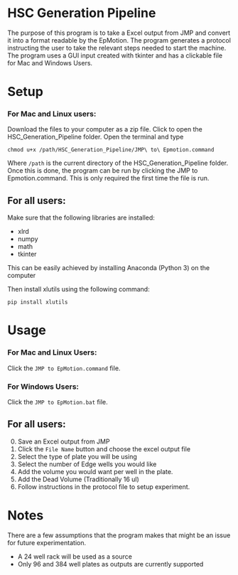 # HSC Generation Pipeline

The purpose of this program is to take a Excel output from JMP and convert it into a format readable by the EpMotion. The program generates a protocol instructing the user to take the relevant steps needed to start the machine. The program uses a GUI input created with tkinter and has a clickable file for Mac and Windows Users.


# Setup

### For Mac and Linux users:

Download the files to your computer as a zip file. Click to open the HSC_Generation_Pipeline folder. Open the terminal and type

```
chmod u+x /path/HSC_Generation_Pipeline/JMP\ to\ Epmotion.command
```


Where ``` /path ``` is the current directory of the HSC_Generation_Pipeline folder. Once this is done, the program can be run by clicking the JMP to Epmotion.command. This is only required the first time the file is run.

## For all users:

Make sure that the following libraries are installed:

* xlrd
* numpy
* math
* tkinter

This can be easily achieved by installing Anaconda (Python 3) on the computer

Then install xlutils using the following command:

```
pip install xlutils
```


# Usage

### For Mac and Linux Users:

Click the ```JMP to EpMotion.command``` file.

### For Windows Users:

Click the ```JMP to EpMotion.bat``` file.

## For all users:

0. Save an Excel output from JMP
1. Click the ```File Name``` button and choose the excel output file
2. Select the type of plate you will be using
3. Select the number of Edge wells you would like
4. Add the volume you would want per well in the plate.
5. Add the Dead Volume (Traditionally 16 ul)
5. Follow instructions in the protocol file to setup experiment.



# Notes

There are a few assumptions that the program makes that might be an issue for future experimentation.

* A 24 well rack will be used as a source
* Only 96 and 384 well plates as outputs are currently supported
